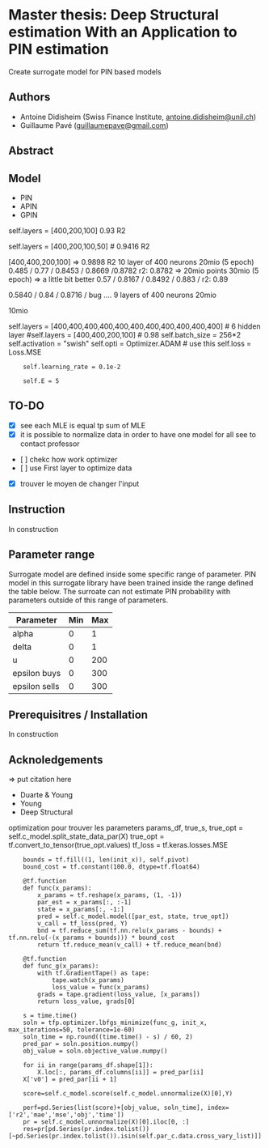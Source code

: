 # Master thesis: Deep Structural estimation With an Application to PIN estimation

Create surrogate model for PIN based models

## Authors

- Antoine Didisheim (Swiss Finance Institute, antoine.didisheim@unil.ch)
- Guillaume Pavé (guillaumepave@gmail.com)

## Abstract


## Model

- PIN
- APIN
- GPIN

self.layers = [400,200,100] 0.93 R2

self.layers = [400,200,100,50] # 0.9416 R2

[400,400,200,100] => 0.9898 R2
10 layer of 400 neurons
20mio (5 epoch)
0.485 / 0.77 / 0.8453 / 0.8669 /0.8782
r2: 0.8782 => 20mio points
30mio (5 epoch) => a little bit better
0.57 / 0.8167 / 0.8492 / 0.883 / 
r2: 0.89

0.5840 / 0.84 / 0.8716 / bug ....
9 layers of 400 neurons
20mio


10mio

 self.layers = [400,400,400,400,400,400,400,400,400,400,400] # 6 hidden layer
        #self.layers = [400,400,200,100] # 0.98
        self.batch_size = 256*2
        self.activation = "swish"
        self.opti = Optimizer.ADAM # use this
        self.loss = Loss.MSE

        self.learning_rate = 0.1e-2

        self.E = 5
## TO-DO

- [x] see each MLE is equal tp sum of MLE
- [x] it is possible to normalize data in order to have one model for all
see to contact professor
- [ ] chekc how work optimizer
- [ ] use First layer to optimize data
- [x] trouver le moyen de changer l'input



## Instruction

In construction

## Parameter range

Surrogate model are defined inside some specific range of parameter. PIN model in this surrogate library have been trained inside the range defined the table below.
The surroate can not estimate PIN probability with parameters outside of this range of parameters.

| Parameter | Min | Max
| ------------- | ------------- | ------------- 
| alpha  | 0  | 1
| delta  | 0  | 1
| u  | 0  | 200
| epsilon buys  | 0  | 300
| epsilon sells  | 0  | 300

## Prerequisitres / Installation

In construction

## Acknoledgements

=> put citation here

- Duarte & Young
- Young
- Deep Structural 

optimization pour trouver les parameters
 params_df, true_s, true_opt = self.c_model.split_state_data_par(X)
        true_opt = tf.convert_to_tensor(true_opt.values)
        tf_loss = tf.keras.losses.MSE

        bounds = tf.fill((1, len(init_x)), self.pivot)
        bound_cost = tf.constant(100.0, dtype=tf.float64)

        @tf.function
        def func(x_params):
            x_params = tf.reshape(x_params, (1, -1))
            par_est = x_params[:, :-1]
            state = x_params[:, -1:]
            pred = self.c_model.model([par_est, state, true_opt])
            v_call = tf_loss(pred, Y)
            bnd = tf.reduce_sum(tf.nn.relu(x_params - bounds) + tf.nn.relu(-(x_params + bounds))) * bound_cost
            return tf.reduce_mean(v_call) + tf.reduce_mean(bnd)

        @tf.function
        def func_g(x_params):
            with tf.GradientTape() as tape:
                tape.watch(x_params)
                loss_value = func(x_params)
            grads = tape.gradient(loss_value, [x_params])
            return loss_value, grads[0]

        s = time.time()
        soln = tfp.optimizer.lbfgs_minimize(func_g, init_x, max_iterations=50, tolerance=1e-60)
        soln_time = np.round((time.time() - s) / 60, 2)
        pred_par = soln.position.numpy()
        obj_value = soln.objective_value.numpy()

        for ii in range(params_df.shape[1]):
            X.loc[:, params_df.columns[ii]] = pred_par[ii]
        X['v0'] = pred_par[ii + 1]

        score=self.c_model.score(self.c_model.unnormalize(X)[0],Y)

        perf=pd.Series(list(score)+[obj_value, soln_time], index=['r2','mae','mse','obj','time'])
        pr = self.c_model.unnormalize(X)[0].iloc[0, :]
        res=pr[pd.Series(pr.index.tolist())[~pd.Series(pr.index.tolist()).isin(self.par_c.data.cross_vary_list)]]